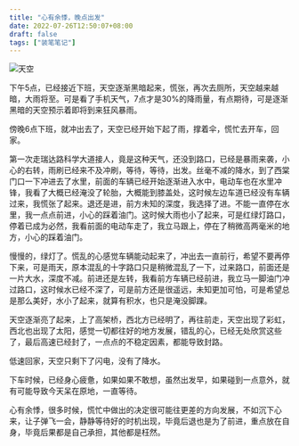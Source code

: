 ```yaml
---
title: "心有余悸，晚点出发"
date: 2022-07-26T12:50:07+08:00
draft: false
tags: ["装笔笔记"]
---
```



![天空](https://imgur.com/a/fjVrdAO)

下午5点，已经接近下班，天空逐渐黑暗起来，慌张，再次去厕所，天空越来越暗，大雨将至。可是看了手机天气，7点才是30%的降雨量，有点期待，可是逐渐黑暗的天空预示着即将到来狂风暴雨。

傍晚6点下班，就冲出去了，天空已经开始下起了雨，撑着伞，慌忙去开车，回家。

第一次走瑞达路科学大道接人，竟是这种天气，还没到路口，已经是暴雨来袭，小心的右转，雨刷已经来不及冲刷，等待，等待，出发。丝毫不减的降水，到了西棠门口一下冲进去了水里，前面的车辆已经开始逐渐进入水中，电动车也在水里冲锋，我看了大概已经淹没了轮胎，大概能到膝盖处，这时候左边车道已经没有车辆过来，我慌张了起来。退还是进，前方未知的深度，我选择了进。不能一直停在水里，我一点点前进，小心的踩着油门。这时候大雨也小了起来，可是红绿灯路口，停着已成为必然，我看前面的电动车走了，我立马跟上，停在了稍微高两毫米的地方，小心的踩着油门。

慢慢的，绿灯了。慌乱的心感觉车辆能动起来了，冲出去一直前行，希望不要再停下来，可是雨天，原本混乱的十字路口只是稍微混乱了一下，过来路口，前面还是一片大水，深度不减。前进还是左转，我看前方车辆已经前进，我立马一脚油门冲过路口，这时候水已经不深了，可是前方还是很遥远，未知更加可怕，可是希望总是那么美好，水小了起来，就算有积水，也只是淹没脚踝。

天空逐渐亮了起来，上了高架桥，西北方已经明了，再往前走，天空出现了彩虹，西北也出现了太阳，感觉一切都往好的地方发展，错乱的心，已经无处欣赏这些了，最后高速已经封了，一点点的不稳定因素，都能导致封路。

低速回家，天空只剩下了闪电，没有了降水。

下车时候，已经身心疲惫，如果如果不敢想，虽然出发早，如果碰到一点意外，就有可能导致今天呆在原地，一直等待。

心有余悸，很多时候，慌忙中做出的决定很可能往更差的方向发展，不如沉下心来，让子弹飞一会，静静等待好的时机出现，毕竟后退也是为了前进，重点放在自身，毕竟后果都是自己承担，其他都是枉然。  